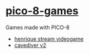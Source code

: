 # [pico-8-games](https://alexbatistaarantes.github.io/pico-8-games/)

Games made with PICO-8

- [henrique stream videogame](hernique/)
- [cavediver v2](cavediver_v2/)

